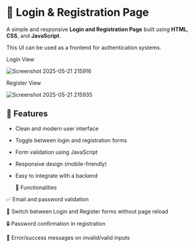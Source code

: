 # 🔐 Login & Registration Page

A simple and responsive **Login and Registration Page** built using **HTML**, **CSS**, and **JavaScript**.

This UI can be used as a frontend for authentication systems.

Login View

![Screenshot 2025-05-21 215916](https://github.com/user-attachments/assets/079738be-dc37-4e59-9e49-24b62f403498)

Register View

![Screenshot 2025-05-21 215935](https://github.com/user-attachments/assets/42088fe6-a4b4-4222-a495-7dafb699b3dc)


## 🚀 Features

- Clean and modern user interface

- Toggle between login and registration forms

- Form validation using JavaScript

- Responsive design (mobile-friendly)

- Easy to integrate with a backend

  🧪 Functionalities

✅ Email and password validation

🔁 Switch between Login and Register forms without page reload

🔒 Password confirmation in registration

🔔 Error/success messages on invalid/valid inputs
